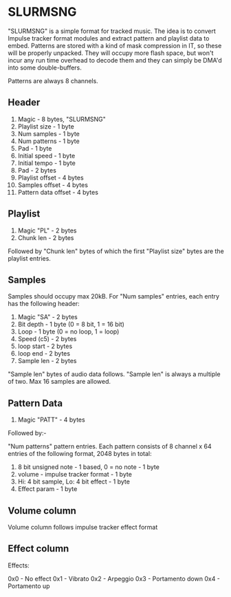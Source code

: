 SLURMSNG
========

"SLURMSNG" is a simple format for tracked music. The idea is to convert Impulse tracker format modules and extract pattern and playlist data to embed. 
Patterns are stored with a kind of mask compression in IT, so these
will be properly unpacked. They will occupy more flash space, but won't incur any run time overhead to decode them and they
can simply be DMA'd into some double-buffers.

Patterns are always 8 channels.

Header
------

1. Magic - 8 bytes, "SLURMSNG"
2. Playlist size - 1 byte
3. Num samples - 1 byte
4. Num patterns - 1 byte
5. Pad - 1 byte
6. Initial speed - 1 byte
7. Initial tempo - 1 byte
8. Pad - 2 bytes
9. Playlist offset - 4 bytes
10. Samples offset - 4 bytes
11. Pattern data offset - 4 bytes

Playlist
--------

1. Magic "PL" - 2 bytes
2. Chunk len - 2 bytes

Followed by "Chunk len" bytes of which the first "Playlist size" bytes are the playlist entries.
	
Samples
-------

Samples should occupy max 20kB. For "Num samples" entries, each entry has the following header:

1. Magic "SA" - 2 bytes
2. Bit depth - 1 byte (0 = 8 bit, 1 = 16 bit)
3. Loop - 1 byte (0 = no loop, 1 = loop)
4. Speed (c5) - 2 bytes
5. loop start - 2 bytes
6. loop end - 2 bytes
7. Sample len - 2 bytes

"Sample len" bytes of audio data follows. "Sample len" is always a multiple of two. Max 16 samples are allowed.

Pattern Data
------------

1. Magic "PATT" - 4 bytes

Followed by:-

"Num patterns" pattern entries. Each pattern consists of 8 channel x 64 entries of the following format, 2048 bytes in total:

1. 8 bit unsigned note - 1 based, 0 = no note - 1 byte
2. volume - impulse tracker format  - 1 byte
3. Hi: 4 bit sample, Lo: 4 bit effect - 1 byte
4. Effect param - 1 byte

Volume column
-------------

Volume column follows impulse tracker effect format

Effect column
-------------

Effects:

0x0 - No effect
0x1 - Vibrato
0x2 - Arpeggio
0x3 - Portamento down
0x4 - Portamento up



